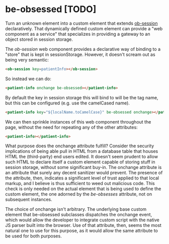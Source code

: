 # be-obsessed [TODO]

Turn an unknown element into a custom element that extends [ob-session](https://github.com/bahrus/ob-session) declaratively.  That dynamically defined custom element can provide a "web component as a service" that specializes in providing a gateway to an object stored in session storage.

The *ob-session* web component provides a declarative way of binding to a "store" that is kept in sessionStorage.  However, it doesn't scream out as being very semantic:

```html
<ob-session key=patientInfo></ob-session>
```

So instead we can do:

```html
<patient-info onchange be-obsessed></patient-info>
```

By default the key in session storage this will bind to will be  the tag name, but this can be configured (e.g. use the camelCased name).

```html
<patient-info key="${localName.toCamelCase}" be-obsessed onchange></patient-info>
```


We can then sprinkle instances of this web component throughout the page, without the need for repeating any of the other attributes:

```html
<patient-info></patient-info>
```

What purpose does the onchange attribute fulfill?  Consider the security implications of being able pull in HTML from a database table that houses HTML the (third-party) end users edited.  It doesn't seem prudent to allow such HTML to declare itself a custom element capable of storing stuff in session storage, without some significant buy-in. The onchange attribute is an attribute that surely any decent sanitizer would prevent.  The presence of the attribute, then, indicates a significant level of trust applied to that local markup, and I believe is thus sufficient to weed out malicious code.  This check is only needed on the actual element that is being used to define the custom element, the one adorned by the *be-obsesses* attribute, not on subsequent instances.

The choice of onchange isn't arbitrary.  The underlying base custom element that be-obsessed subclasses dispatches the onchange event, which would allow the developer to integrate custom script with the native JS parser built into the browser.  Use of that attribute, then, seems the most natural one to use for this purpose, as it would allow the same attribute to be used for both purposes.

